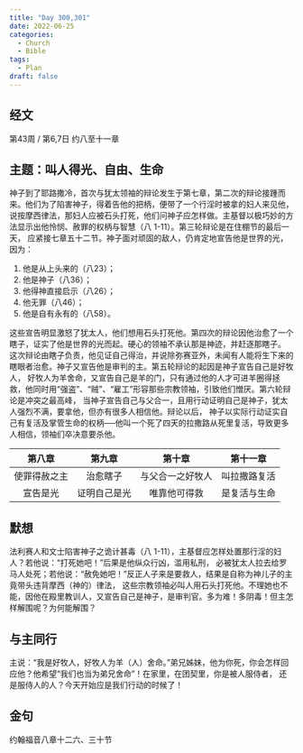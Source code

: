 ```yaml
---
title: "Day 300,301"
date: 2022-06-25
categories:
  - Church
  - Bible
tags:
  - Plan
draft: false
---
```


## 经文
第43周 / 第6,7日 约八至十一章

## 主题：叫人得光、自由、生命
神子到了耶路撒冷，首次与犹太领袖的辩论发生于第七章，第二次的辩论接踵而来。他们为了陷害神子，得着告他的把柄，便带了一个行淫时被拿的妇人来见他，
说按摩西律法，那妇人应被石头打死，他们问神子应怎样做。主基督以极巧妙的方法显示出他怜悯、赦罪的权柄与智慧（八  1-11）。第三轮辩论是在住棚节的最后一天，
应紧接七章五十二节。神子面对顽固的敌人，仍肯定地宣告他是世界的光，因为：

1. 他是从上头来的（八23）；
2. 他是神子（八36）；
3. 他得神直接启示（八26）；
4. 他无罪（八46）；
5. 他是自有永有的（八58）。

这些宣告明显激怒了犹太人，他们想用石头打死他。第四次的辩论因他治愈了一个瞎子，证实了他是世界的光而起。硬心的领袖不承认那是神迹，并赶逐那瞎子。
这次辩论由瞎子负责，他见证自己得治，并说除弥赛亚外，未闻有人能将生下来的瞎眼者治愈。神子又宣告他是审判的主。第五轮辩论的起因是神子宣告自己是好牧人，
好牧人为羊舍命，又宣告自己是羊的门，只有通过他的人才可进羊圈得拯救，他同时用“强盗”、“贼”、“雇工”形容那些宗教领袖，引致他们憎厌。第六轮辩论是冲突之最高峰，
当神子宣告自己与父合一，且用行动证明自己是神子，犹太人强烈不满，要拿他，但亦有很多人相信他。辩论以后，
神子以实际行动证实自己有复活及掌管生命的权柄──他叫一个死了四天的拉撒路从死里复活，导致更多人相信，领袖们卒决意要杀他。

|   第八章    |   第九章    |    第十章     |   第十一章   |
|:--------:|:--------:|:----------:|:--------:|
|  使罪得赦之主  |   治愈瞎子   |  与父合一之好牧人  |  叫拉撒路复活  |
|   宣告是光   |  证明自己是光  |   唯靠他可得救   |  是复活与生命  |

## 默想
法利赛人和文士陷害神子之诡计甚毒（八  1-11），主基督应怎样处置那行淫的妇人？若他说：“打死她吧！”后果是他纵众行凶，滥用私刑，
必被犹太人拉去给罗马人处死；若他说：“赦免她吧！”反正人子来是要救人，结果是自称为神儿子的主竟带头违背摩西（神的）律法，
这些宗教领袖必叫人用石头打死他。不理她也不能，因他在殿里教训人，又宣告自己是神子，是审判官。多为难！多阴毒！但主怎样解围呢？为何能解围？

## 与主同行
主说：“我是好牧人，好牧人为羊（人）舍命。”弟兄姊妹，他为你死，你会怎样回应他？他希望“我们也当为弟兄舍命”！在家里，在团契里，你是被人服侍者，
还是服侍人的人？今天开始应是我们行动的时候了！

## 金句
约翰福音八章十二六、三十节

[comment]: <> (## 附录)

